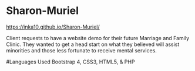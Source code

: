 # Sharon-Muriel

https://inka10.github.io/Sharon-Muriel/

Client requests to have a website demo for their future Marriage and Family Clinic. They wanted to get a head start on what they believed will assist minorities and those less fortunate to receive mental services. 

#Languages Used
Bootstrap 4, CSS3, HTML5, & PHP
